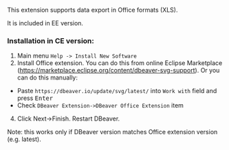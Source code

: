 This extension supports data export in Office formats (XLS).

It is included in EE version.

### Installation in CE version:
1. Main menu `Help -> Install New Software`
2. Install Office extension. You can do this from online Eclipse Marketplace (https://marketplace.eclipse.org/content/dbeaver-svg-support). Or you can do this manually:
  * Paste `https://dbeaver.io/update/svg/latest/` into `Work with` field and press <kbd>Enter</kbd>
  * Check `DBeaver Extension->DBeaver Office Extension` item  
4. Click Next->Finish. Restart DBeaver.

Note: this works only if DBeaver version matches Office extension version (e.g. latest).